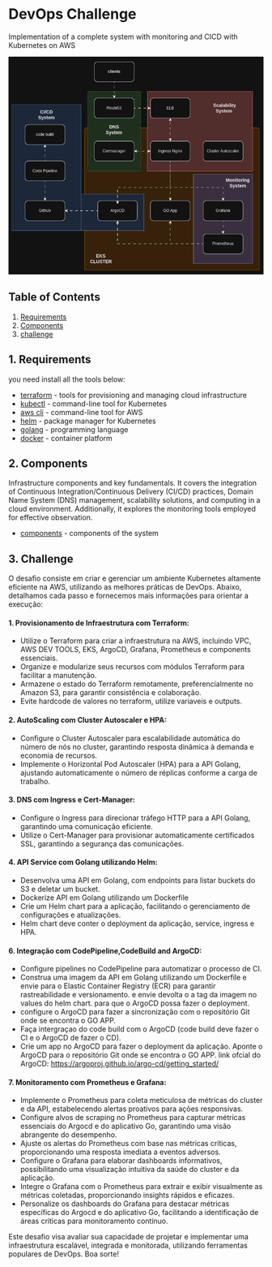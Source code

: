 # DevOps Challenge
Implementation of a complete system with monitoring and CICD with Kubernetes on AWS

![](https://github.com/AlphaEzops/kubernetes-challenge/blob/main/docs/system-workflow.gif)

## Table of Contents
1. [Requirements](#1-requirements)
2. [Components](#2-components)
3. [challenge](#3-challenge)

## 1. Requirements
you need install all the tools below:
- [terraform](./docs/requirements/terraform.md) - tools for provisioning and managing cloud infrastructure 
- [kubectl](./docs/requirements/kubectl.md) - command-line tool for Kubernetes 
- [aws cli](./docs/requirements/aws-cli.md) - command-line tool for AWS 
- [helm](./docs/requirements/helm.md) - package manager for Kubernetes  
- [golang](./docs/requirements/golang.md) - programming language 
- [docker](./docs/requirements/docker.md) - container platform

## 2. Components
 Infrastructure components and key fundamentals. It covers the integration of Continuous Integration/Continuous Delivery (CI/CD) practices, Domain Name System (DNS) management, scalability solutions, and computing in a cloud environment. Additionally, it explores the monitoring tools employed for effective observation.
- [components](./docs/components.md) - components of the system

## 3. Challenge
O desafio consiste em criar e gerenciar um ambiente Kubernetes altamente eficiente na AWS, utilizando as melhores práticas de DevOps. Abaixo, detalhamos cada passo e fornecemos mais informações para orientar a execução:

#### 1. Provisionamento de Infraestrutura com Terraform:
- Utilize o Terraform para criar a infraestrutura na AWS, incluindo VPC, AWS DEV TOOLS, EKS, ArgoCD, Grafana, Prometheus e components essenciais.
- Organize e modularize seus recursos com módulos Terraform para facilitar a manutenção.
- Armazene o estado do Terraform remotamente, preferencialmente no Amazon S3, para garantir consistência e colaboração.
- Evite hardcode de valores no terraform, utilize variaveis e outputs.

#### 2. AutoScaling com Cluster Autoscaler e HPA:
- Configure o Cluster Autoscaler para escalabilidade automática do número de nós no cluster, garantindo resposta dinâmica à demanda e economia de recursos.
- Implemente o Horizontal Pod Autoscaler (HPA) para a API Golang, ajustando automaticamente o número de réplicas conforme a carga de trabalho.

#### 3. DNS com Ingress e Cert-Manager:
- Configure o Ingress para direcionar tráfego HTTP para a API Golang, garantindo uma comunicação eficiente.
- Utilize o Cert-Manager para provisionar automaticamente certificados SSL, garantindo a segurança das comunicações.

#### 4. API Service com Golang utilizando Helm:
- Desenvolva uma API em Golang, com endpoints para listar buckets do S3 e deletar um bucket.
- Dockerize API em Golang utilizando um Dockerfile
- Crie um Helm chart para a aplicação, facilitando o gerenciamento de configurações e atualizações.
- Helm chart deve conter o deployment da aplicação, service, ingress e HPA.

#### 6. Integração com CodePipeline,CodeBuild and ArgoCD:
- Configure pipelines no CodePipeline para automatizar o processo de CI.
- Construa uma imagem da API em Golang utilizando um Dockerfile e envie para o Elastic Container Registry (ECR) para garantir rastreabilidade e versionamento. e envie devolta o a tag da imagem no values do helm chart. para que o ArgoCD possa fazer o deployment.
- configure o ArgoCD para fazer a sincronização com o repositório Git onde se encontra o GO APP.
- Faça intergraçao do code build com o ArgoCD (code build deve fazer o CI e o ArgoCD de fazer o CD).
- Crie um app no ArgoCD para fazer o deployment da aplicação. Aponte o ArgoCD para o repositório Git onde se encontra o GO APP. link ofcial do ArgoCD: https://argoproj.github.io/argo-cd/getting_started/

#### 7. Monitoramento com Prometheus e Grafana:
- Implemente o Prometheus para coleta meticulosa de métricas do cluster e da API, estabelecendo alertas proativos para ações responsivas.
- Configure alvos de scraping no Prometheus para capturar métricas essenciais do Argocd e do aplicativo Go, garantindo uma visão abrangente do desempenho.
- Ajuste os alertas do Prometheus com base nas métricas críticas, proporcionando uma resposta imediata a eventos adversos.
- Configure o Grafana para elaborar dashboards informativos, possibilitando uma visualização intuitiva da saúde do cluster e da aplicação.
- Integre o Grafana com o Prometheus para extrair e exibir visualmente as métricas coletadas, proporcionando insights rápidos e eficazes.
- Personalize os dashboards do Grafana para destacar métricas específicas do Argocd e do aplicativo Go, facilitando a identificação de áreas críticas para monitoramento contínuo.

Este desafio visa avaliar sua capacidade de projetar e implementar uma infraestrutura escalável, integrada e monitorada, utilizando ferramentas populares de DevOps. Boa sorte!
